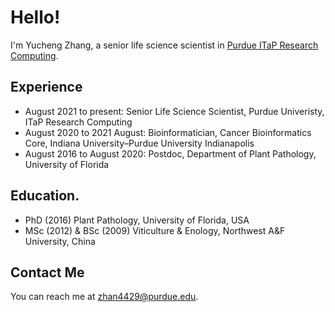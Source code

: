 # Hello!

I'm Yucheng Zhang, a senior life science scientist in [Purdue ITaP Research Computing](https://www.rcac.purdue.edu). 

## Experience  
* August 2021 to present: Senior Life Science Scientist, Purdue Univeristy, ITaP Research Computing
* August 2020 to 2021 August: Bioinformatician, Cancer Bioinformatics Core, Indiana University–Purdue University Indianapolis
* August 2016 to August 2020: Postdoc, Department of Plant Pathology, University of Florida

## Education. 
* PhD (2016) Plant Pathology, University of Florida, USA
* MSc (2012) & BSc (2009) Viticulture & Enology, Northwest A&F University, China

## Contact Me

You can reach me at <zhan4429@purdue.edu>.
